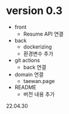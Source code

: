 # version 0.3

* front
  * Resume API 연결
* back
  * dockerizing
  * 환경변수 추가
* git actions
  * back 연결
* domain 연결
  * taewan.page
* README
  * 버전 내용 추가



22.04.30
